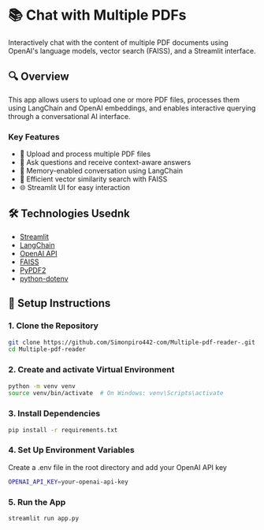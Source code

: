 # 📚 Chat with Multiple PDFs

Interactively chat with the content of multiple PDF documents using OpenAI's language models, vector search (FAISS), and a Streamlit interface.

## 🔍 Overview

This app allows users to upload one or more PDF files, processes them using LangChain and OpenAI embeddings, and enables interactive querying through a conversational AI interface.

### Key Features

- 📄 Upload and process multiple PDF files
- 🤖 Ask questions and receive context-aware answers
- 🧠 Memory-enabled conversation using LangChain
- 🔎 Efficient vector similarity search with FAISS
- 🌐 Streamlit UI for easy interaction

## 🛠️ Technologies Usednk

- [Streamlit](https://streamlit.io/)
- [LangChain](https://python.langchain.com/)
- [OpenAI API](https://platform.openai.com/)
- [FAISS](https://github.com/facebookresearch/faiss)
- [PyPDF2](https://pypi.org/project/PyPDF2/)
- [python-dotenv](https://pypi.org/project/python-dotenv/)

## 🚀 Setup Instructions

### 1. Clone the Repository

```bash
git clone https://github.com/Simonpiro442-com/Multiple-pdf-reader-.git
cd Multiple-pdf-reader
```

### 2. Create and activate Virtual Environment

```bash
python -m venv venv
source venv/bin/activate  # On Windows: venv\Scripts\activate
```
### 3. Install Dependencies
```bash
pip install -r requirements.txt
```

### 4. Set Up Environment Variables
Create a .env file in the root directory and add your OpenAI API key
```bash
OPENAI_API_KEY=your-openai-api-key
```
### 5. Run the App
```bash
streamlit run app.py
```




